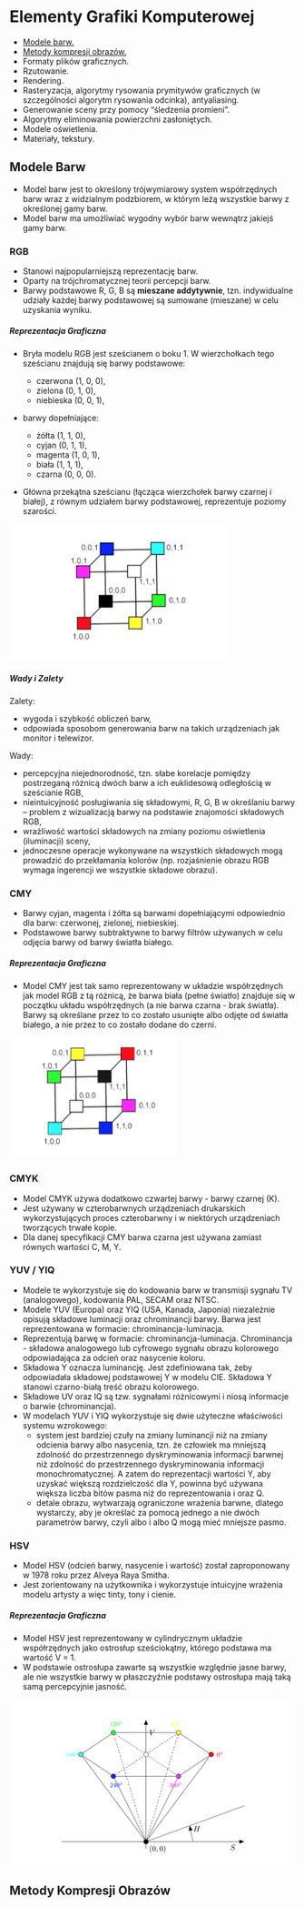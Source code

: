 # Elementy Grafiki Komputerowej

- [Modele barw.](#modele-barw)
- [Metody kompresji obrazów.](#metody-kompresji-obrazów)
- Formaty plików graficznych.
- Rzutowanie.
- Rendering.
- Rasteryzacja, algorytmy rysowania prymitywów graficznych (w szczególności algorytm rysowania odcinka),  antyaliasing. 
- Generowanie sceny przy pomocy “śledzenia promieni”. 
- Algorytmy eliminowania powierzchni zasłoniętych.
- Modele oświetlenia. 
- Materiały, tekstury.


## Modele Barw

- Model barw jest to określony trójwymiarowy system współrzędnych
barw wraz z widzialnym podzbiorem, w którym leżą wszystkie barwy
z określonej gamy barw.
- Model barw ma umożliwiać wygodny wybór barw wewnątrz jakiejś
gamy barw.

### RGB
- Stanowi najpopularniejszą reprezentację barw.
- Oparty na trójchromatycznej teorii percepcji barw.
- Barwy podstawowe R, G, B są __mieszane addytywnie__, tzn. indywidualne udziały każdej barwy podstawowej są sumowane (mieszane) w celu uzyskania wyniku.

##### Reprezentacja Graficzna

- Bryła modelu RGB jest sześcianem o boku 1. W wierzchołkach tego sześcianu znajdują się barwy podstawowe: 
  - czerwona (1, 0, 0), 
  - zielona (0, 1, 0), 
  - niebieska (0, 0, 1), 
- barwy dopełniające: 
  - żółta (1, 1, 0), 
  - cyjan (0, 1, 1), 
  - magenta (1, 0, 1),
  - biała (1, 1, 1),
  - czarna (0, 0, 0). 
  
- Główna przekątna sześcianu (łącząca wierzchołek barwy czarnej i białej), z równym udziałem barwy podstawowej, reprezentuje poziomy szarości.

![RGB Image](Images/RGB.png)

##### Wady i Zalety

Zalety:
- wygoda i szybkość obliczeń barw,
- odpowiada sposobom generowania barw na takich urządzeniach jak monitor i telewizor.

Wady:
- percepcyjna niejednorodność, tzn. słabe korelacje pomiędzy postrzeganą różnicą dwóch barw a ich euklidesową odległością w sześcianie RGB,
- nieintuicyjność posługiwania się składowymi, R, G, B w określaniu barwy – problem z wizualizacją barwy na podstawie znajomości składowych RGB,
- wrażliwość wartości składowych na zmiany poziomu oświetlenia (iluminacji) sceny,
- jednoczesne operacje wykonywane na wszystkich składowych mogą prowadzić do przekłamania kolorów (np. rozjaśnienie obrazu RGB wymaga ingerencji we wszystkie składowe obrazu).

### CMY

- Barwy cyjan, magenta i żółta są barwami dopełniającymi odpowiednio dla barw: czerwonej, zielonej, niebieskiej.
- Podstawowe barwy subtraktywne to barwy filtrów używanych w celu odjęcia barwy od barwy światła białego.

##### Reprezentacja Graficzna

- Model CMY jest tak samo reprezentowany w układzie współrzędnych jak model RGB z tą różnicą, że barwa biała (pełne światło) znajduje się w początku układu współrzędnych (a nie barwa czarna - brak światła). Barwy są określane przez to co zostało usunięte albo odjęte od światła białego, a nie przez to co zostało dodane do czerni.

![CMY Image](Images/CMY.png)

### CMYK

- Model CMYK używa dodatkowo czwartej barwy - barwy czarnej (K).
- Jest używany w czterobarwnych urządzeniach drukarskich wykorzystujących proces czterobarwny i w niektórych urządzeniach tworzących trwałe kopie.
- Dla danej specyfikacji CMY barwa czarna jest używana zamiast równych wartości C, M, Y.

### YUV / YIQ

- Modele te wykorzystuje się do kodowania barw w transmisji sygnału TV (analogowego), kodowania PAL, SECAM oraz NTSC.
- Modele YUV (Europa) oraz YIQ (USA, Kanada, Japonia) niezależnie opisują składowe luminacji oraz chrominancji barwy. Barwa jest reprezentowana w formacie: chrominancja-luminacja.
- Reprezentują barwę w formacie: chrominancja-luminacja. Chrominancja - składowa analogowego lub cyfrowego sygnału obrazu kolorowego odpowiadająca za odcień oraz nasycenie koloru.
- Składowa Y oznacza luminancję. Jest zdefiniowana tak, żeby odpowiadała składowej podstawowej Y w modelu CIE. Składowa Y stanowi czarno-białą treść obrazu kolorowego.
- Składowe UV oraz IQ są tzw. sygnałami różnicowymi i niosą informacje o barwie (chrominancja).
- W modelach YUV i YIQ wykorzystuje się dwie użyteczne właściwości systemu wzrokowego:
  - system jest bardziej czuły na zmiany luminancji niż na zmiany odcienia barwy albo nasycenia, tzn. że człowiek ma mniejszą zdolność do przestrzennego dyskryminowania informacji barwnej niż zdolność do przestrzennego dyskryminowania informacji monochromatycznej. A zatem do reprezentacji wartości Y, aby uzyskać większą rozdzielczość dla Y, powinna być używana większa liczba bitów pasma niż do reprezentowania i oraz Q.
  - detale obrazu, wytwarzają ograniczone wrażenia barwne, dlatego wystarczy, aby je określać za pomocą jednego a nie dwóch parametrów barwy, czyli albo i albo Q mogą mieć mniejsze pasmo.

### HSV

- Model HSV (odcień barwy, nasycenie i wartość) został zaproponowany w 1978 roku przez Alveya Raya Smitha.
- Jest zorientowany na użytkownika i wykorzystuje intuicyjne wrażenia modelu artysty a więc tinty, tony i cienie.

##### Reprezentacja Graficzna

- Model HSV jest reprezentowany w cylindrycznym układzie współrzędnych jako ostrosłup sześciokątny, którego podstawa ma wartość V = 1.
- W podstawie ostrosłupa zawarte są wszystkie względnie jasne barwy, ale nie wszystkie barwy w płaszczyźnie podstawy ostrosłupa mają taką samą percepcyjnie jasność.

![HSV Image](Images/HSV.png)

## Metody Kompresji Obrazów